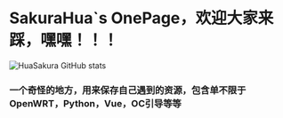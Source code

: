 # **SakuraHua**`s OnePage，欢迎大家来踩，嘿嘿！！！

![HuaSakura GitHub stats](https://github-readme-stats.vercel.app/api?username=HuaSakura&show_icons=true&theme=cobalt)

### 一个奇怪的地方，用来保存自己遇到的资源，包含单不限于OpenWRT，Python，Vue，OC引导等等
